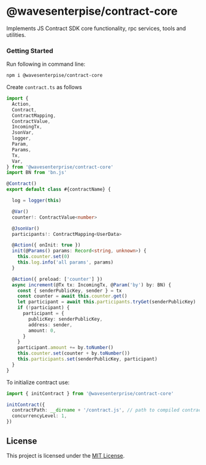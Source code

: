 # @wavesenterpise/contract-core

Implements JS Contract SDK core functionality, rpc services, tools and utilities.

### Getting Started

Run following in command line:

```bash 
npm i @wavesenterpise/contract-core
```

Create `contract.ts` as follows

```ts 
import {
  Action,
  Contract,
  ContractMapping,
  ContractValue,
  IncomingTx,
  JsonVar,
  logger,
  Param,
  Params,
  Tx,
  Var,
} from '@wavesenterprise/contract-core'
import BN from 'bn.js'

@Contract()
export default class #{contractName} {

  log = logger(this)

  @Var()
  counter!: ContractValue<number>

  @JsonVar()
  participants!: ContractMapping<UserData>

  @Action({ onInit: true })
  init(@Params() params: Record<string, unknown>) {
    this.counter.set(0)
    this.log.info('all params', params)
  }

  @Action({ preload: ['counter'] })
  async increment(@Tx tx: IncomingTx, @Param('by') by: BN) {
    const { senderPublicKey, sender } = tx
    const counter = await this.counter.get()
    let participant = await this.participants.tryGet(senderPublicKey)
    if (!participant) {
      participant = {
        publicKey: senderPublicKey,
        address: sender,
        amount: 0,
      }
    }
    participant.amount += by.toNumber()
    this.counter.set(counter + by.toNumber())
    this.participants.set(senderPublicKey, participant)
  }
}
```

To initialize contract use:
```ts
import { initContract } from '@wavesenterprise/contract-core'

initContract({
  contractPath: __dirname + '/contract.js', // path to compiled contract
  concurrencyLevel: 1,
})
```

## License

This project is licensed under the [MIT License](LICENSE).

